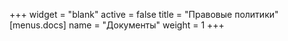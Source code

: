 +++
widget = "blank"
active = false
title = "Правовые политики"
[menus.docs]
name = "Документы"
weight = 1
+++
